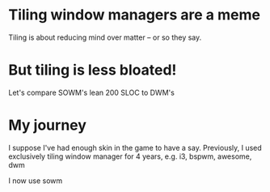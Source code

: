 # Tiling window managers are a meme

Tiling is about reducing mind over matter &ndash; or so they say.


# But tiling is less bloated!

Let's compare SOWM's lean 200 SLOC to DWM's


# My journey

I suppose I've had enough skin in the game to have a say. Previously, I used exclusively tiling window manager for 4 years, e.g. i3, bspwm, awesome, dwm

I now use sowm 
